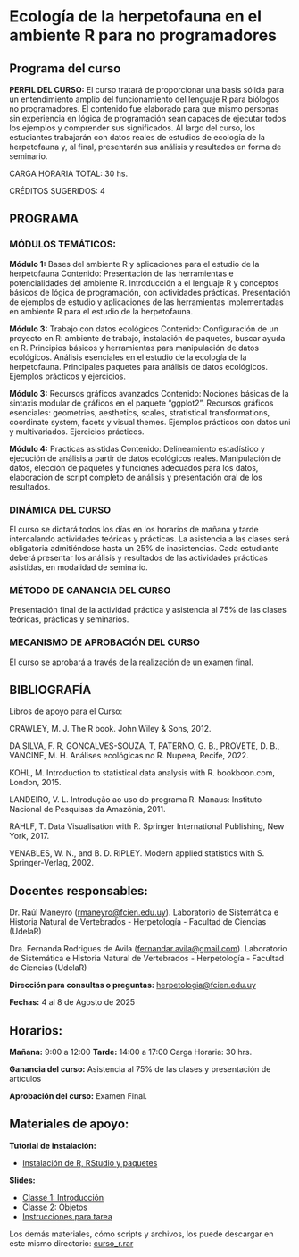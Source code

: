 # Ecología de la herpetofauna en el ambiente R para no programadores

## Programa del curso


**PERFIL DEL CURSO:** El curso tratará de proporcionar una basis sólida para un entendimiento amplio del funcionamiento del lenguaje R para biólogos no programadores. El contenido fue elaborado para que mismo personas sin experiencia en lógica de programación sean capaces de ejecutar todos los ejemplos y comprender sus significados. Al largo del curso, los estudiantes trabajarán con datos reales de estudios de ecología de la herpetofauna y, al final, presentarán sus análisis y resultados en forma de seminario. 



CARGA HORARIA TOTAL: 30 hs.

CRÉDITOS SUGERIDOS: 4 


## PROGRAMA

### MÓDULOS TEMÁTICOS:

**Módulo 1:** Bases del ambiente R y aplicaciones para el estudio de la herpetofauna
Contenido: Presentación de las herramientas e potencialidades del ambiente R. Introducción a el lenguaje R y conceptos básicos de lógica de programación, con actividades prácticas. Presentación de ejemplos de estudio y aplicaciones de las herramientas implementadas en ambiente R para el estudio de la herpetofauna.

**Módulo 3:** Trabajo con datos ecológicos
Contenido: Configuración de un proyecto en R: ambiente de trabajo, instalación de paquetes, buscar ayuda en R. Principios básicos y herramientas para manipulación de datos ecológicos. Análisis esenciales en el estudio de la ecología de la herpetofauna. Principales paquetes para análisis de datos ecológicos. Ejemplos prácticos y ejercicios. 

**Módulo 3:** Recursos gráficos avanzados 
Contenido: Nociones básicas de la sintaxis modular de gráficos en el paquete “ggplot2”. Recursos gráficos esenciales: geometries, aesthetics, scales, stratistical transformations, coordinate system, facets y visual themes. Ejemplos prácticos con datos uni y multivariados. Ejercicios prácticos. 

**Módulo 4:** Practicas asistidas
Contenido: Delineamiento estadístico y ejecución de análisis a partir de datos ecológicos reales. Manipulación de datos, elección de paquetes y funciones adecuados para los datos, elaboración de script completo de análisis y presentación oral de los resultados.

### DINÁMICA DEL CURSO
El curso se dictará todos los días en los horarios de mañana y tarde intercalando actividades teóricas y prácticas. La asistencia a las clases será obligatoria admitiéndose hasta un 25% de inasistencias. Cada estudiante deberá presentar los análisis y resultados de las actividades prácticas asistidas, en modalidad de seminario.


### MÉTODO DE GANANCIA DEL CURSO
Presentación final de la actividad práctica y asistencia al 75% de las clases teóricas, prácticas y seminarios.

### MECANISMO DE APROBACIÓN DEL CURSO 
El curso se aprobará a través de la realización de un examen final.


## BIBLIOGRAFÍA 

Libros de apoyo para el Curso:

CRAWLEY, M. J. The R book. John Wiley & Sons, 2012.

DA SILVA, F. R, GONÇALVES-SOUZA, T, PATERNO, G. B., PROVETE, D. B., VANCINE, M. H. Análises ecológicas no R. Nupeea, Recife, 2022.

KOHL, M. Introduction to statistical data analysis with R. bookboon.com, London, 2015.

LANDEIRO, V. L. Introdução ao uso do programa R. Manaus: Instituto Nacional de Pesquisas da Amazônia, 2011.

RAHLF, T. Data Visualisation with R. Springer International Publishing, New York, 2017.

VENABLES, W. N., and B. D. RIPLEY. Modern applied statistics with S. Springer-Verlag, 2002. 



## Docentes responsables: 

Dr. Raúl Maneyro (rmaneyro@fcien.edu.uy). Laboratorio de Sistemática e Historia Natural de Vertebrados - Herpetología - Facultad de Ciencias (UdelaR)

Dra. Fernanda Rodrigues de Avila (fernandar.avila@gmail.com). Laboratorio de Sistemática e Historia Natural de Vertebrados - Herpetología - Facultad de Ciencias (UdelaR)


**Dirección para consultas o preguntas:** herpetologia@fcien.edu.uy

**Fechas:** 4 al 8 de Agosto de 2025

## Horarios: 

**Mañana:** 9:00 a 12:00
**Tarde:** 14:00 a 17:00
Carga Horaria: 30 hrs.

**Ganancia del curso:** Asistencia al 75% de las clases y presentación de artículos

**Aprobación del curso:** Examen Final.

## Materiales de apoyo:

**Tutorial de instalación:**
- [Instalación de R, RStudio y paquetes](https://avilaf.github.io/00_instalacion.html)

**Slides:**
- [Classe 1: Introducción](https://avilaf.github.io/00_slides/curso_r_slides_clase_1.html)
- [Classe 2: Objetos](https://avilaf.github.io/00_slides/curso_r_slides_clase_2.html)
- [Instrucciones para tarea](https://avilaf.github.io/00_slides/curso_r_tarea.html)

Los demás materiales, cómo scripts y archivos, los puede descargar en este mismo directorio:
[curso_r.rar]()


